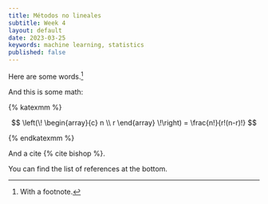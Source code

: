 ```yaml
---
title: Métodos no lineales
subtitle: Week 4
layout: default
date: 2023-03-25
keywords: machine learning, statistics
published: false
---
```


Here are some words.[^1]

[^1]: With a footnote.

And this is some math:

{% katexmm %}

$$
\left(\! \begin{array}{c} n \\ r \end{array} \!\right) = \frac{n!}{r!(n-r)!}
$$

{% endkatexmm %}

And a cite {% cite bishop %}.

You can find the list of references at the bottom.
